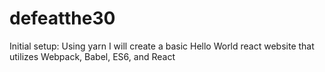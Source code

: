 # defeatthe30

Initial setup: Using yarn I will create a basic Hello World react website that utilizes Webpack, Babel, ES6, and React